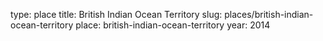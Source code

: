 type: place
title: British Indian Ocean Territory
slug: places/british-indian-ocean-territory
place: british-indian-ocean-territory
year: 2014
